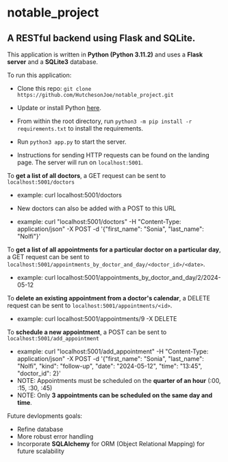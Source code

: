 # notable_project

## A RESTful backend using Flask and SQLite.

This application is written in __Python (Python 3.11.2)__ and uses a __Flask server__ and a __SQLite3__ database. 

To run this application: 

- Clone this repo: `git clone https://github.com/HutchesonJoe/notable_project.git`

- Update or install Python [here](https://www.python.org/downloads/).

- From within the root directory, run `python3 -m pip install -r requirements.txt` to install the requirements.

- Run `python3 app.py` to start the server. 

- Instructions for sending HTTP requests can be found on the landing page. The server will run on `localhost:5001`.

To __get a list of all doctors__, a GET request can be sent to `localhost:5001/doctors`
- example: curl localhost:5001/doctors 
* New doctors can also be added with a POST to this URL
 - example: curl "localhost:5001/doctors" -H "Content-Type: application/json" -X POST -d '{"first_name": "Sonia", "last_name": "Nolfi"}'

To __get a list of all appointments for a particular doctor on a particular day__, a GET request can be sent to `localhost:5001/appointments_by_doctor_and_day/<doctor_id>/<date>`.
- example: curl localhost:5001/appointments_by_doctor_and_day/2/2024-05-12

To __delete an existing appointment from a doctor's calendar__, a DELETE request can be sent to `localhost:5001/appointments/<id>`.
- example: curl localhost:5001/appointments/9 -X DELETE

To __schedule a new appointment__, a POST can be sent to `localhost:5001/add_appointment`
- example: curl "localhost:5001/add_appointment" -H "Content-Type: application/json" -X POST -d '{"first_name": "Sonia", "last_name": "Nolfi", "kind": "follow-up", "date": "2024-05-12", "time": "13:45", "doctor_id": 2}'
- NOTE: Appointments must be scheduled on the __quarter of an hour__ (:00, :15, :30, :45)
- NOTE: Only __3 appointments can be scheduled on the same day and time__. 

Future devlopments goals:
- Refine database 
- More robust error handling
- Incorporate __SQLAlchemy__ for ORM (Object Relational Mapping) for future scalability